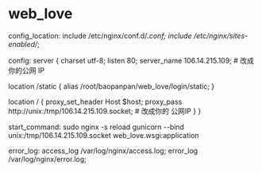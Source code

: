 # web_love
config_location:
include /etc/nginx/conf.d/*.conf;
include /etc/nginx/sites-enabled/*;

config:
server {
  charset utf-8;
  listen 80;
  server_name 106.14.215.109;  # 改成你的公网 IP
 
  location /static {
    alias /root/baopanpan/web_love/login/static;
  }
 
  location / {
    proxy_set_header Host $host;
    proxy_pass http://unix:/tmp/106.14.215.109.socket;  # 改成你的 公网IP
  }
}

start_command:
sudo nginx -s reload
gunicorn --bind unix:/tmp/106.14.215.109.socket web_love.wsgi:application


error_log:
access_log /var/log/nginx/access.log;
error_log /var/log/nginx/error.log;
